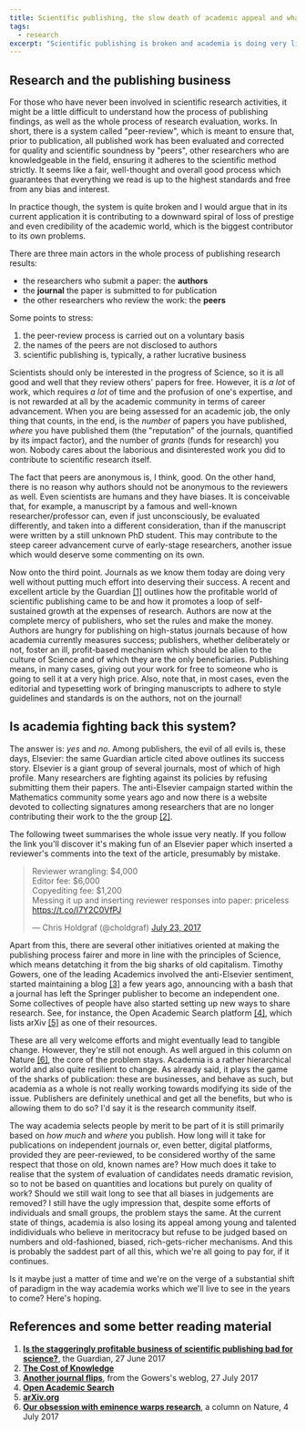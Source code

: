 ```yaml
---
title: Scientific publishing, the slow death of academic appeal and what to change
tags:
  - research
excerpt: "Scientific publishing is broken and academia is doing very little to fix it"
---
```


## Research and the publishing business

For those who have never been involved in scientific research activities, it might be a little difficult to understand how the process of publishing findings, as well as the whole process of research evaluation, works. In short, there is a system called "peer-review", which is meant to ensure that, prior to publication, all published work has been evaluated and corrected for quality and scientific soundness by "peers", other researchers who are knowledgeable in the field, ensuring it adheres to the scientific method strictly. It seems like a fair, well-thought and overall good process which guarantees that everything we read is up to the highest standards and free from any bias and interest.

In practice though, the system is quite broken and I would argue that in its current application it is contributing to a downward spiral of loss of prestige and even credibility of the academic world, which is the biggest contributor to its own problems.

There are three main actors in the whole process of publishing research results:

* the researchers who submit a paper: the **authors**
* the **journal** the paper is submitted to for publication
* the other researchers who review the work: the **peers**

Some points to stress:

1. the peer-review process is carried out on a voluntary basis
2. the names of the peers are not disclosed to authors
3. scientific publishing is, typically, a rather lucrative business

Scientists should only be interested in the progress of Science, so it is all good and well that they review others' papers for free. However, it is _a lot_ of work, which requires _a lot_ of time and the profusion of one's expertise, and is not rewarded at all by the academic community in terms of career advancement. When you are being assessed for an academic job, the only thing that counts, in the end, is the _number_ of papers you have published, _where_ you have published them (the "reputation" of the journals, quantified by its impact factor), and the number of _grants_ (funds for research) you won. Nobody cares about the laborious and disinterested work you did to contribute to scientific research itself.

The fact that peers are anonymous is, I think, good. On the other hand, there is no reason why authors should not be anonymous to the reviewers as well. Even scientists are humans and they have biases. It is conceivable that, for example, a manuscript by a famous and well-known researcher/professor can, even if just unconsciously, be evaluated differently, and taken into a different consideration, than if the manuscript were written by a still unknown PhD student. This may contribute to the steep career advancement curve of early-stage researchers, another issue which would deserve some commenting on its own.

Now onto the third point. Journals as we know them today are doing very well without putting much effort into deserving their success. A recent and excellent article by the Guardian [[1]](#guardian) outlines how the profitable world of scientific publishing came to be and how it promotes a loop of self-sustained growth at the expenses of research. Authors are now at the complete mercy of publishers, who set the rules and make the money. Authors are hungry for publishing on high-status journals because of how academia currently measures success; publishers, whether deliberately or not, foster an ill, profit-based mechanism which should be alien to the culture of Science and of which they are the only beneficiaries. Publishing means, in many cases, giving out your work for free to someone who is going to sell it at a very high price. Also, note that, in most cases, even the editorial and typesetting work of bringing manuscripts to adhere to style guidelines and standards is on the authors, not on the journal!

## Is academia fighting back this system?

The answer is: _yes_ and _no_. Among publishers, the evil of all evils is, these days, Elsevier: the same Guardian article cited above outlines its success story. Elsevier is a giant group of several journals, most of which of high profile. Many researchers are fighting against its policies by refusing submitting them their papers. The anti-Elsevier campaign started within the Mathematics community some years ago and now there is a website devoted to collecting signatures among researchers that are no longer contributing their work to the the group [[2]](#cost).

The following tweet summarises the whole issue very neatly. If you follow the link you'll discover it's making fun of an Elsevier paper which inserted a reviewer's comments into the text of the article, presumably by mistake.

<blockquote class="twitter-tweet" data-lang="en"><p lang="en" dir="ltr">Reviewer wrangling: $4,000<br>Editor fee: $6,000<br>Copyediting fee: $1,200<br>Messing it up and inserting reviewer responses into paper: priceless <a href="https://t.co/I7Y2C0VfPJ">https://t.co/I7Y2C0VfPJ</a></p>&mdash; Chris Holdgraf (@choldgraf) <a href="https://twitter.com/choldgraf/status/889153767743963136">July 23, 2017</a></blockquote> <script async src="//platform.twitter.com/widgets.js" charset="utf-8"></script>

Apart from this, there are several other initiatives oriented at making the publishing process fairer and more in line with the principles of Science, which means detatching it from the big sharks of old capitalism.
Timothy Gowers, one of the leading Academics involved the anti-Elsevier sentiment, started maintaining a blog [[3]](#gowers) a few years ago, announcing with a bash that a journal has left the Springer publisher to become an independent one. Some collectives of people have also started setting up new ways to share research. See, for instance, the Open Academic Search platform [[4]](#oas), which lists arXiv [[5]](#arxiv) as one of their resources.

These are all very welcome efforts and might eventually lead to tangible change. However, they're still not enough. As well argued in this column on Nature [[6]](#nature), the core of the problem stays. Academia is a rather hierarchical world and also quite resilient to change. As already said, it plays the game of the sharks of publication: these are businesses, and behave as such, but academia as a whole is not really working towards modifying its side of the issue. Publishers are definitely unethical and get all the benefits, but who is allowing them to do so? I'd say it is the research community itself.

The way academia selects people by merit to be part of it is still primarily based on _how much_ and _where_ you publish. How long will it take for publications on independent journals or, even better, digital platforms, provided they are peer-reviewed, to be considered worthy of the same respect that those on old, known names are? How much does it take to realise that the system of evaluation of candidates needs dramatic revision, so to not be based on quantities and locations but purely on quality of work? Should we still wait long to see that all biases in judgements are removed? I still have the ugly impression that, despite some efforts of individuals and small groups, the problem stays the same. At the current state of things, academia is also losing its appeal among young and talented indidividuals who believe in meritocracy but refuse to be judged based on numbers and old-fashioned, biased, rich-gets-richer mechanisms. And this is probably the saddest part of all this, which we're all going to pay for, if it continues.

Is it maybe just a matter of time and we're on the verge of a substantial shift of paradigm in the way academia works which we'll live to see in the years to come? Here's hoping.

## References and some better reading material

1. <a name="guardian"></a> [**Is the staggeringly profitable business of scientific publishing bad for science?**](https://www.theguardian.com/science/2017/jun/27/,profitable-business-scientific-publishing-bad-for-science?CMP=share_btn_tw), the Guardian, 27 June 2017
2. <a name="cost"></a> [**The Cost of Knowledge**](http://thecostofknowledge.com)
3. <a name="gowers"></a> [**Another journal flips**](https://gowers.wordpress.com/2017/07/27/another-journal-flips/), from the Gowers's weblog, 27 July 2017
4. <a name="oas"></a> [**Open Academic Search**](http://open.semanticscholar.org)
5. <a name="arxiv"></a> [**arXiv.org**](https://arxiv.org)
6. <a name="nature"></a> [**Our obsession with eminence warps research**](http://www.nature.com/news/our-obsession-with-eminence-warps-research-1.22251
), a column on Nature, 4 July 2017
